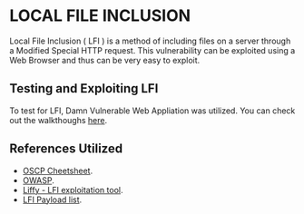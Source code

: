 # LOCAL FILE INCLUSION

Local File Inclusion ( LFI ) is a method of including files on a server through a
Modified Special HTTP request. This vulnerability can be exploited using a Web
Browser and thus can be very easy to exploit.

## Testing and Exploiting LFI

To test for LFI, Damn Vulnerable Web Appliation was utilized.
You can check out the walkthoughs [here](https://medium.com/@mysticscripter/testing-for-local-file-inclusion-vulnerability-part-1-1d5dd0bc35d).

## References Utilized

+ [OSCP Cheetsheet](https://github.com/russweir/OSCP-cheatsheet/blob/master/File%20Inclusion.md).
+ [OWASP](https://owasp.org/www-project-web-security-testing-guide/v42/4-Web_Application_Security_Testing/07-Input_Validation_Testing/11.1-Testing_for_Local_File_Inclusion).
+ [Liffy - LFI exploitation tool](https://github.com/hvqzao/liffy).
+ [LFI Payload list](https://github.com/emadshanab/LFI-Payload-List).
